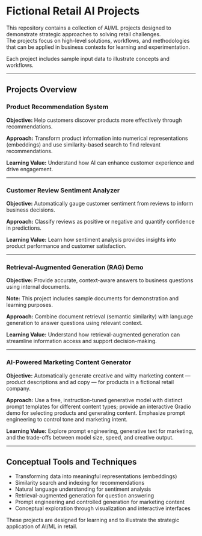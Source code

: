 # Fictional Retail AI Projects

This repository contains a collection of AI/ML projects designed to demonstrate strategic approaches to solving retail challenges.  
The projects focus on high-level solutions, workflows, and methodologies that can be applied in business contexts for learning and experimentation.

Each project includes sample input data to illustrate concepts and workflows.

---

## Projects Overview

### Product Recommendation System

**Objective:** Help customers discover products more effectively through recommendations.

**Approach:** Transform product information into numerical representations (embeddings) and use similarity-based search to find relevant recommendations.

**Learning Value:** Understand how AI can enhance customer experience and drive engagement.

---

### Customer Review Sentiment Analyzer

**Objective:** Automatically gauge customer sentiment from reviews to inform business decisions.

**Approach:** Classify reviews as positive or negative and quantify confidence in predictions.

**Learning Value:** Learn how sentiment analysis provides insights into product performance and customer satisfaction.

---

### Retrieval-Augmented Generation (RAG) Demo

**Objective:** Provide accurate, context-aware answers to business questions using internal documents.

**Note:** This project includes sample documents for demonstration and learning purposes.

**Approach:** Combine document retrieval (semantic similarity) with language generation to answer questions using relevant context.

**Learning Value:** Understand how retrieval-augmented generation can streamline information access and support decision-making.

---

### AI-Powered Marketing Content Generator

**Objective:** Automatically generate creative and witty marketing content — product descriptions and ad copy — for products in a fictional retail company.

**Approach:** Use a free, instruction-tuned generative model with distinct prompt templates for different content types; provide an interactive Gradio demo for selecting products and generating content. Emphasize prompt engineering to control tone and marketing intent.

**Learning Value:** Explore prompt engineering, generative text for marketing, and the trade-offs between model size, speed, and creative output.

---

## Conceptual Tools and Techniques
- Transforming data into meaningful representations (embeddings)  
- Similarity search and indexing for recommendations  
- Natural language understanding for sentiment analysis  
- Retrieval-augmented generation for question answering  
- Prompt engineering and controlled generation for marketing content  
- Conceptual exploration through visualization and interactive interfaces

These projects are designed for learning and to illustrate the strategic application of AI/ML in retail.
